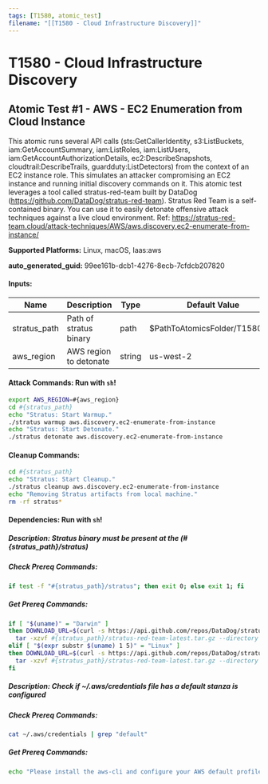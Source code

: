 ```yaml
---
tags: [T1580, atomic_test]
filename: "[[T1580 - Cloud Infrastructure Discovery]]"
---
```

# T1580 - Cloud Infrastructure Discovery

## Atomic Test #1 - AWS - EC2 Enumeration from Cloud Instance
This atomic runs several API calls (sts:GetCallerIdentity, s3:ListBuckets, iam:GetAccountSummary, iam:ListRoles, iam:ListUsers, iam:GetAccountAuthorizationDetails, ec2:DescribeSnapshots, cloudtrail:DescribeTrails, guardduty:ListDetectors) from the context of an EC2 instance role. This simulates an attacker compromising an EC2 instance and running initial discovery commands on it. This atomic test leverages a tool called stratus-red-team built by DataDog (https://github.com/DataDog/stratus-red-team). Stratus Red Team is a self-contained binary. You can use it to easily detonate offensive attack techniques against a live cloud environment. Ref: https://stratus-red-team.cloud/attack-techniques/AWS/aws.discovery.ec2-enumerate-from-instance/

**Supported Platforms:** Linux, macOS, Iaas:aws


**auto_generated_guid:** 99ee161b-dcb1-4276-8ecb-7cfdcb207820





#### Inputs:
| Name | Description | Type | Default Value |
|------|-------------|------|---------------|
| stratus_path | Path of stratus binary | path | $PathToAtomicsFolder/T1580/src|
| aws_region | AWS region to detonate | string | us-west-2|


#### Attack Commands: Run with `sh`! 


```sh
export AWS_REGION=#{aws_region}
cd #{stratus_path}
echo "Stratus: Start Warmup."
./stratus warmup aws.discovery.ec2-enumerate-from-instance
echo "Stratus: Start Detonate."
./stratus detonate aws.discovery.ec2-enumerate-from-instance
```

#### Cleanup Commands:
```sh
cd #{stratus_path}
echo "Stratus: Start Cleanup."
./stratus cleanup aws.discovery.ec2-enumerate-from-instance
echo "Removing Stratus artifacts from local machine."
rm -rf stratus*
```



#### Dependencies:  Run with `sh`!
##### Description: Stratus binary must be present at the (#{stratus_path}/stratus)
##### Check Prereq Commands:
```sh
if test -f "#{stratus_path}/stratus"; then exit 0; else exit 1; fi
```
##### Get Prereq Commands:
```sh
if [ "$(uname)" = "Darwin" ]
then DOWNLOAD_URL=$(curl -s https://api.github.com/repos/DataDog/stratus-red-team/releases/latest | grep browser_download_url | grep -i Darwin_x86_64 | cut -d '"' -f 4); wget -q -O #{stratus_path}/stratus-red-team-latest.tar.gz $DOWNLOAD_URL
  tar -xzvf #{stratus_path}/stratus-red-team-latest.tar.gz --directory #{stratus_path}/
elif [ "$(expr substr $(uname) 1 5)" = "Linux" ]
then DOWNLOAD_URL=$(curl -s https://api.github.com/repos/DataDog/stratus-red-team/releases/latest | grep browser_download_url | grep -i linux_x86_64 | cut -d '"' -f 4); wget -q -O #{stratus_path}/stratus-red-team-latest.tar.gz $DOWNLOAD_URL
  tar -xzvf #{stratus_path}/stratus-red-team-latest.tar.gz --directory #{stratus_path}/
fi
```
##### Description: Check if ~/.aws/credentials file has a default stanza is configured
##### Check Prereq Commands:
```sh
cat ~/.aws/credentials | grep "default"
```
##### Get Prereq Commands:
```sh
echo "Please install the aws-cli and configure your AWS default profile using: aws configure"
```




<br/>
